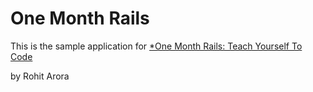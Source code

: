 # One Month Rails

This is the sample application for
[*One Month Rails: Teach Yourself To Code](http://onemonthrails.com)

by Rohit Arora